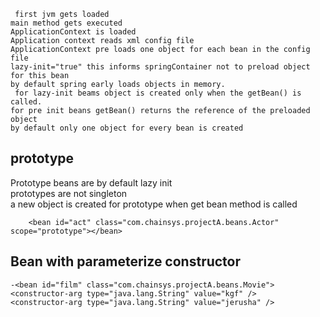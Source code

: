      first jvm gets loaded
	main method gets executed
	ApplicationContext is loaded 
	Application context reads xml config file
	ApplicationContext pre loads one object for each bean in the config file
	lazy-init="true" this informs springContainer not to preload object for this bean
	by default spring early loads objects in memory.
     for lazy-init beams object is created only when the getBean() is called.
	for pre init beans getBean() returns the reference of the preloaded object
	by default only one object for every bean is created
	
## prototype
Prototype beans are by default lazy init  
prototypes are not singleton  
a new object is created for prototype when get bean method is called  

```
	<bean id="act" class="com.chainsys.projectA.beans.Actor" scope="prototype"></bean>  
```

## Bean with parameterize constructor

  	-<bean id="film" class="com.chainsys.projectA.beans.Movie">
  	<constructor-arg type="java.lang.String" value="kgf" /> 
  	<constructor-arg type="java.lang.String" value="jerusha" /> 




	
	
